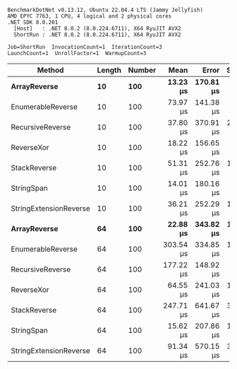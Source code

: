 ```

BenchmarkDotNet v0.13.12, Ubuntu 22.04.4 LTS (Jammy Jellyfish)
AMD EPYC 7763, 1 CPU, 4 logical and 2 physical cores
.NET SDK 8.0.201
  [Host]   : .NET 8.0.2 (8.0.224.6711), X64 RyuJIT AVX2
  ShortRun : .NET 8.0.2 (8.0.224.6711), X64 RyuJIT AVX2

Job=ShortRun  InvocationCount=1  IterationCount=3  
LaunchCount=1  UnrollFactor=1  WarmupCount=3  

```
| Method                 | Length | Number | Mean      | Error     | StdDev    | Median     | Min        | Max       | Allocated |
|----------------------- |------- |------- |----------:|----------:|----------:|-----------:|-----------:|----------:|----------:|
| **ArrayReverse**           | **10**     | **100**    |  **13.23 μs** | **170.81 μs** |  **9.363 μs** |   **7.934 μs** |   **7.724 μs** |  **24.05 μs** |  **10.09 KB** |
| EnumerableReverse      | 10     | 100    |  73.97 μs | 141.38 μs |  7.750 μs |  73.106 μs |  66.685 μs |  82.11 μs |  25.72 KB |
| RecursiveReverse       | 10     | 100    |  37.80 μs | 370.91 μs | 20.331 μs |  26.359 μs |  25.768 μs |  61.27 μs |  56.97 KB |
| ReverseXor             | 10     | 100    |  18.22 μs | 156.65 μs |  8.587 μs |  15.318 μs |  11.461 μs |  27.88 μs |  10.09 KB |
| StackReverse           | 10     | 100    |  51.31 μs | 252.76 μs | 13.855 μs |  43.922 μs |  42.719 μs |  67.30 μs |  31.19 KB |
| StringSpan             | 10     | 100    |  14.01 μs | 180.16 μs |  9.875 μs |   9.136 μs |   7.524 μs |  25.38 μs |   5.41 KB |
| StringExtensionReverse | 10     | 100    |  36.21 μs | 252.29 μs | 13.829 μs |  28.573 μs |  27.891 μs |  52.18 μs |  28.84 KB |
| **ArrayReverse**           | **64**     | **100**    |  **22.88 μs** | **343.82 μs** | **18.846 μs** |  **12.123 μs** |  **11.883 μs** |  **44.64 μs** |  **30.41 KB** |
| EnumerableReverse      | 64     | 100    | 303.54 μs | 334.85 μs | 18.354 μs | 299.619 μs | 287.457 μs | 323.53 μs |  59.31 KB |
| RecursiveReverse       | 64     | 100    | 177.22 μs | 148.92 μs |  8.163 μs | 173.067 μs | 171.965 μs | 186.62 μs | 710.88 KB |
| ReverseXor             | 64     | 100    |  64.55 μs | 241.03 μs | 13.212 μs |  64.820 μs |  51.205 μs |  77.62 μs |  30.41 KB |
| StackReverse           | 64     | 100    | 247.71 μs | 641.67 μs | 35.172 μs | 252.661 μs | 210.322 μs | 280.14 μs |  88.22 KB |
| StringSpan             | 64     | 100    |  15.62 μs | 207.86 μs | 11.393 μs |   9.593 μs |   8.501 μs |  28.76 μs |  15.56 KB |
| StringExtensionReverse | 64     | 100    |  91.34 μs | 570.15 μs | 31.252 μs |  79.758 μs |  67.526 μs | 126.73 μs |  68.69 KB |
